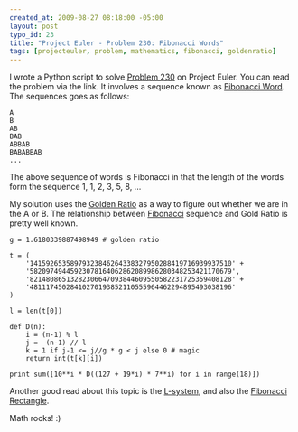 ```yaml
--- 
created_at: 2009-08-27 08:18:00 -05:00
layout: post
typo_id: 23
title: "Project Euler - Problem 230: Fibonacci Words"
tags: [projecteuler, problem, mathematics, fibonacci, goldenratio]
---
```

<p>I wrote a Python script to solve <a href="http://projecteuler.net/index.php?section=problems&id=230">Problem 230</a> on Project Euler. You can read the problem via the link. It involves a sequence known as <a href="http://en.wikipedia.org/wiki/Fibonacci_word">Fibonacci Word</a>. The sequences goes as follows:</p>

	A
	B
	AB
	BAB
	ABBAB
	BABABBAB
	...

<p>The above sequence of words is Fibonacci in that the length of the words form the sequence 1, 1, 2, 3, 5, 8, ...</p>
<p>My solution uses the <a href="http://en.wikipedia.org/wiki/Golden_ratio">Golden Ratio</a> as a way to figure out whether we are in the A or B. The relationship between <a href="http://en.wikipedia.org/wiki/Fibonacci">Fibonacci</a> sequence and Gold Ratio is pretty well known.</p>

	g = 1.6180339887498949 # golden ratio

	t = (
		'14159265358979323846264338327950288419716939937510' +
		'58209749445923078164062862089986280348253421170679',
		'82148086513282306647093844609550582231725359408128' +
		'48111745028410270193852110555964462294895493038196'
	)

	l = len(t[0])

	def D(n):
		i = (n-1) % l
		j =  (n-1) // l
		k = 1 if j-1 <= j//g * g < j else 0 # magic
		return int(t[k][i])

	print sum([10**i * D((127 + 19*i) * 7**i) for i in range(18)])

<p>Another good read about this topic is the <a href="http://en.wikipedia.org/wiki/L-System">L-system</a>, and also the <a href="http://mathforum.org/dr.math/faq/faq.golden.ratio.html">Fibonacci Rectangle</a>.</p>
<p>Math rocks! :)</p>
